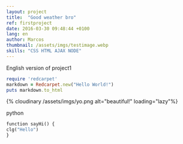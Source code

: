 ```yaml
---
layout: project
title:  "Good weather bro"
ref: firstproject
date: 2016-03-30 09:48:44 +0100
lang: en
author: Marcos
thumbnail: /assets/imgs/testimage.webp
skills: "CSS HTML AJAX NODE"
---
```

English version of project1

``` ruby
require 'redcarpet'
markdown = Redcarpet.new("Hello World!")
puts markdown.to_html
```
{% cloudinary /assets/imgs/yo.png alt="beautiful!" loading="lazy"%}

python

``` python
function sayHi() {
clg("Hello")
}
```
